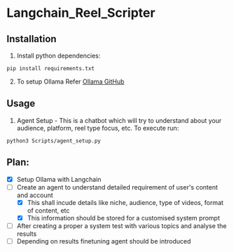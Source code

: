 # Langchain_Reel_Scripter

## Installation
1. Install python dependencies:  
  ```
  pip install requirements.txt
  ```
2. To setup Ollama
  Refer [Ollama GitHub](https://github.com/ollama/ollama)

## Usage
1. Agent Setup - This is a chatbot which will try to understand about your
audience, platform, reel type focus, etc.
To execute run:
```
python3 Scripts/agent_setup.py
```

## Plan:
- [x] Setup Ollama with Langchain
- [ ] Create an agent to understand detailed requirement of user's content and account
  - [x] This shall incude details like niche, audience, type of videos, format of content, etc
  - [x] This information should be stored for a customised system prompt
- [ ] After creating a proper a system test with various topics and analyse the results
- [ ] Depending on results finetuning agent should be introduced
